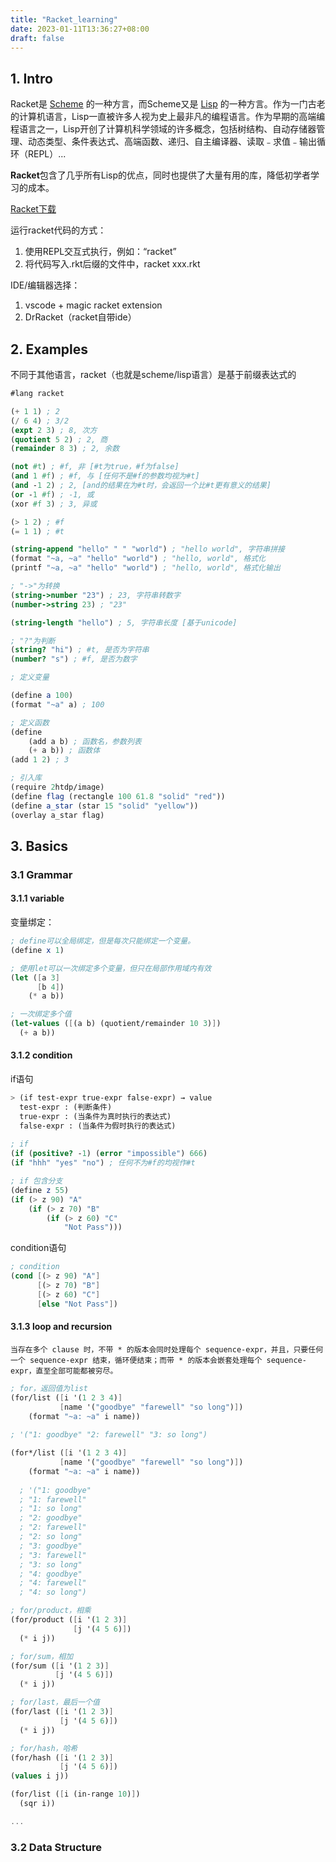 ```yaml
---
title: "Racket_learning"
date: 2023-01-11T13:36:27+08:00
draft: false
---
```


## 1. Intro
Racket是 [Scheme](http://zh.wikipedia.org/wiki/Scheme) 的一种方言，而Scheme又是 [Lisp](http://zh.wikipedia.org/zh-cn/LISP) 的一种方言。作为一门古老的计算机语言，Lisp一直被许多人视为史上最非凡的编程语言。作为早期的高端编程语言之一，Lisp开创了计算机科学领域的许多概念，包括树结构、自动存储器管理、动态类型、条件表达式、高端函数、递归、自主编译器、读取﹣求值﹣输出循环（REPL）...

**Racket**包含了几乎所有Lisp的优点，同时也提供了大量有用的库，降低初学者学习的成本。

[Racket下载](https://download.racket-lang.org/)

运行racket代码的方式：
1. 使用REPL交互式执行，例如：“racket”
2. 将代码写入.rkt后缀的文件中，racket xxx.rkt

IDE/编辑器选择：
1. vscode + magic racket extension
2. DrRacket（racket自带ide）

## 2. Examples

不同于其他语言，racket（也就是scheme/lisp语言）是基于前缀表达式的
```scheme
#lang racket

(+ 1 1) ; 2
(/ 6 4) ; 3/2
(expt 2 3) ; 8, 次方
(quotient 5 2) ; 2, 商
(remainder 8 3) ; 2, 余数

(not #t) ; #f, 非 [#t为true，#f为false]
(and 1 #f) ; #f, 与 [任何不是#f的参数均视为#t]
(and -1 2) ; 2, [and的结果在为#t时，会返回一个比#t更有意义的结果]
(or -1 #f) ; -1, 或
(xor #f 3) ; 3, 异或

(> 1 2) ; #f
(= 1 1) ; #t

(string-append "hello" " " "world") ; "hello world", 字符串拼接
(format "~a, ~a" "hello" "world") ; "hello, world", 格式化
(printf "~a, ~a" "hello" "world") ; "hello, world", 格式化输出

; "->"为转换
(string->number "23") ; 23, 字符串转数字
(number->string 23) ; "23"

(string-length "hello") ; 5, 字符串长度 [基于unicode]

; "?"为判断
(string? "hi") ; #t, 是否为字符串
(number? "s") ; #f, 是否为数字

; 定义变量

(define a 100)
(format "~a" a) ; 100

; 定义函数
(define
    (add a b) ; 函数名，参数列表
    (+ a b)) ; 函数体
(add 1 2) ; 3

; 引入库
(require 2htdp/image)
(define flag (rectangle 100 61.8 "solid" "red"))
(define a_star (star 15 "solid" "yellow"))
(overlay a_star flag)
```

## 3. Basics

### 3.1 Grammar
#### 3.1.1 variable

变量绑定：
```scheme 
; define可以全局绑定，但是每次只能绑定一个变量。
(define x 1)

; 使用let可以一次绑定多个变量，但只在局部作用域内有效
(let ([a 3]
      [b 4])
    (* a b))

; 一次绑定多个值
(let-values ([(a b) (quotient/remainder 10 3)])
  (+ a b))
```

#### 3.1.2 condition

if语句
```scheme
> (if test-expr true-expr false-expr) → value
  test-expr : (判断条件)
  true-expr : (当条件为真时执行的表达式)
  false-expr : (当条件为假时执行的表达式)
  
; if
(if (positive? -1) (error "impossible") 666)
(if "hhh" "yes" "no") ; 任何不为#f的均视作#t

; if 包含分支
(define z 55)
(if (> z 90) "A"
    (if (> z 70) "B"
        (if (> z 60) "C"
            "Not Pass")))
```
condition语句
```scheme
; condition
(cond [(> z 90) "A"]
      [(> z 70) "B"]
      [(> z 60) "C"]
      [else "Not Pass"])
```
#### 3.1.3 loop and recursion

	当存在多个 clause 时，不带 * 的版本会同时处理每个 sequence-expr，并且，只要任何一个 sequence-expr 结束，循环便结束；而带 * 的版本会嵌套处理每个 sequence-expr，直至全部可能都被穷尽。

```scheme
; for，返回值为list
(for/list ([i '(1 2 3 4)]
           [name '("goodbye" "farewell" "so long")])
    (format "~a: ~a" i name))
    
; '("1: goodbye" "2: farewell" "3: so long")

(for*/list ([i '(1 2 3 4)]
           [name '("goodbye" "farewell" "so long")])
    (format "~a: ~a" i name))
    
  ; '("1: goodbye"
  ; "1: farewell"
  ; "1: so long"
  ; "2: goodbye"
  ; "2: farewell"
  ; "2: so long"
  ; "3: goodbye"
  ; "3: farewell"
  ; "3: so long"
  ; "4: goodbye"
  ; "4: farewell"
  ; "4: so long")
```

```scheme
; for/product，相乘
(for/product ([i '(1 2 3)]
              [j '(4 5 6)])
  (* i j))

; for/sum，相加
(for/sum ([i '(1 2 3)]
          [j '(4 5 6)])
  (* i j))

; for/last，最后一个值
(for/last ([i '(1 2 3)]
           [j '(4 5 6)])
  (* i j))

; for/hash，哈希
(for/hash ([i '(1 2 3)]
           [j '(4 5 6)])
(values i j))

(for/list ([i (in-range 10)])
  (sqr i))

...
```

### 3.2 Data Structure


